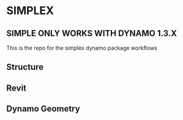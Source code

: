 # SIMPLEX
## SIMPLE ONLY WORKS WITH DYNAMO 1.3.X
This is the repo for the simplex dynamo package workflows
## Structure
## Revit
## Dynamo Geometry
